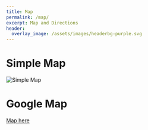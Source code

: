 ```yaml
---
title: Map
permalink: /map/
excerpt: Map and Directions
header:
  overlay_image: /assets/images/headerbg-purple.svg
---
```


# Simple Map

![Simple Map](http://www.melbpc.org.au/media/161955/melbpc-hq-map-878x955.png?width=511&height=556)


# Google Map

[Map here](https://www.google.com.au/maps/place/479+Warrigal+Rd,+Moorabbin+VIC+3189/@-37.94525,145.0757013,17z/data=!3m1!4b1!4m5!3m4!1s0x6ad66c761be85d8d:0x2ef65571792436f1!8m2!3d-37.94525!4d145.07789?hl=en)



